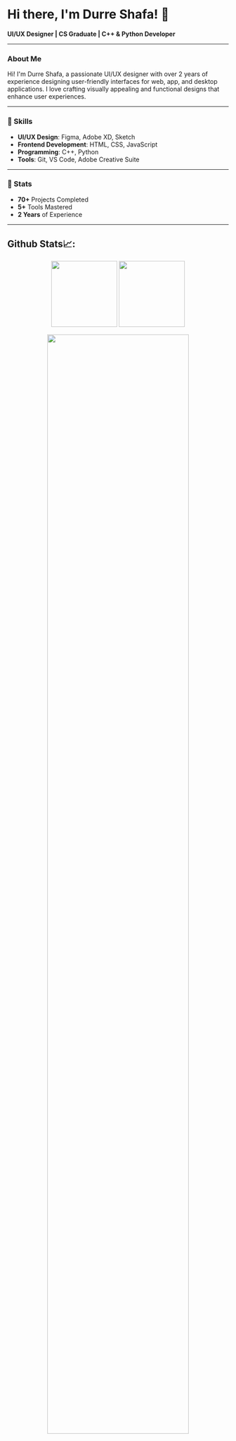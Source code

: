 # Hi there, I'm Durre Shafa! 👋


**UI/UX Designer | CS Graduate | C++ & Python Developer**

---

### About Me

Hi! I'm Durre Shafa, a passionate UI/UX designer with over 2 years of experience designing user-friendly interfaces for web, app, and desktop applications. I love crafting visually appealing and functional designs that enhance user experiences.

---

### 🚀 Skills

- **UI/UX Design**: Figma, Adobe XD, Sketch
- **Frontend Development**: HTML, CSS, JavaScript
- **Programming**: C++, Python
- **Tools**: Git, VS Code, Adobe Creative Suite

---

### 🌟 Stats

- **70+** Projects Completed  
- **5+** Tools Mastered  
- **2 Years** of Experience

---
 ## Github Stats📈:
<p align="center">
    <a href="https://github.com/durreshafa" style="display: inline-block;">
        <img height="150em" src="https://github-readme-stats-git-masterrstaa-rickstaa.vercel.app/api?username=durreshafa&show_icons=true&theme=nightowl&include_all_commits=true&count_private=true&hide_border=true" />
    </a>
    <a href="https://github.com/durreshafa" style="display: inline-block;">
        <img height="150em" src="https://github-readme-stats-eight-theta.vercel.app/api/top-langs/?username=durreshafa&langs_count=12&layout=compact&langs_count=8&theme=nightowl&include_all_commits=true&count_private=true&hide_border=true" />
    </a>
</p>




 <p align="center">
   <a href="https://github.com/durreshafa"> 
     <img width="80%" src="https://github-readme-streak-stats.herokuapp.com/?user=durreshafa&show_icons=true&locale=en&layout=demo&theme=nightowl&hide_border=true" /> 
   </a>  
 </p>

<br>

#

<!-- <div align="center">
  <a href="https://github.com/durreshafa">
    <img src="https://quotes-github-readme.vercel.app/api?theme=dark">
  </a>
 </div> -->

_Designed with ❤️ by Durre Shafa_


